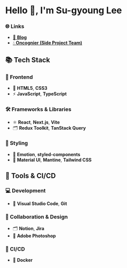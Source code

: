 # Hello 👋, I'm Su-gyoung Lee

### 🌐 Links
- [📝 **Blog**](https://velog.io/@tnrud4685) 
- [💧 **Oncognier (Side Project Team)**](https://github.com/Oncognier)


## 📚 Tech Stack

### 🎨 Frontend
- 🧱 **HTML5**, **CSS3**
- ⚡ **JavaScript**, **TypeScript**

### 🛠 Frameworks & Libraries
- ⚛️ **React**, **Next.js**, **Vite**
- 🗂 **Redux Toolkit**, **TanStack Query**

### 💅 Styling
- 🎀 **Emotion**, **styled-components**
- 🎨 **Material UI**, **Mantine**, **Tailwind CSS**



## 🧰 Tools & CI/CD

### 💻 Development
- 📝 **Visual Studio Code**, **Git**

### 🤝 Collaboration & Design
- 🗂 **Notion**, **Jira**
- 🎨 **Adobe Photoshop**

### 🚀 CI/CD
- 🐳 **Docker**


